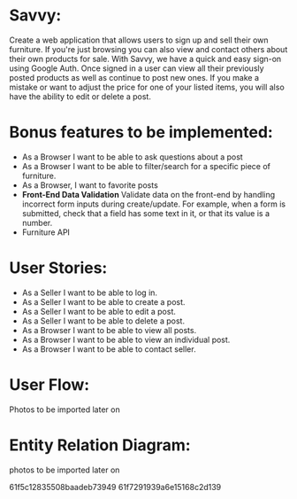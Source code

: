 
# Savvy:

Create a web application that allows users to sign up and sell their own furniture. If you're just browsing you can also view and contact others about their own products for sale. With Savvy, we have a quick and easy sign-on using Google Auth. Once signed in a user can view all their previously posted products as well as continue to post new ones. If you make a mistake or want to adjust the price for one of your listed items, you will also have the ability to edit or delete a post.

# Bonus features to be implemented:

- As a Browser I want to be able to ask questions about a post
- As a Browser I want to be able to filter/search for a specific piece of furniture.
- As a Browser, I want to favorite posts
- **Front-End Data Validation** Validate data on the front-end by handling incorrect form inputs during create/update. For example, when a form is submitted, check that a field has some text in it, or that its value is a number.
- Furniture API

# User Stories:

- As a Seller I want to be able to log in.
- As a Seller I want to be able to create a post.
- As a Seller I want to be able to edit a post.
- As a Seller I want to be able to delete a post.
- As a Browser I want to be able to view all posts.
- As a Browser I want to be able to view an individual post.
- As a Browser I want to be able to contact seller.

# User Flow:

Photos to be imported later on

# Entity Relation Diagram:

photos to be imported later on



61f5c12835508baadeb73949
61f7291939a6e15168c2d139